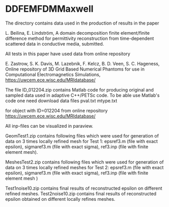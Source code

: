 # DDFEMFDMMaxwell

The directory contains data used in the production of results in the paper

L. Beilina, E. Lindström, A domain decomposition finite element/finite difference method
 for permittivity reconstruction from time-dependent scattered data in conductive media, submitted.

All tests in this paper have used data from online repository

E. Zastrow, S. K. Davis, M. Lazebnik, F. Kelcz, B. D. Veen, S. C. Hageness, Online repository of 3D Grid Based
Numerical Phantoms for use in Computational Electromagnetics Simulations,
https://uwcem.ece.wisc.edu/MRIdatabase/

The file ID_012204.zip  contains Matlab code for producing original  and sampled data used in adaptive C++/PETSc code.
To be able  use Matlab's code one need download data files
pval.txt
mtype.txt

for object with ID=012204 from online repository 
https://uwcem.ece.wisc.edu/MRIdatabase/


All inp-files can be visualized in paraview.

GeomTest1.zip contains following files which were used for generation of data on 3 times locally refined mesh for Test 1: epsref3.m (file with exact epsilon), sigmaref3.m  (file with exact sigma), ref3.inp (file with   finite element mesh). 

MeshesTest2.zip contains following files which were used for generation of data  on 3 times locally  refined meshes for Test 2: epsref3.m (file with exact epsilon), sigmaref3.m (file with exact sigma), ref3.inp (file with   finite element mesh ) 

Test1noise10.zip contains final results of reconstructed epsilon on different refined meshes.
Test2noise10.zip contains final results of reconstructed epsilon obtained on different locally refines meshes.

